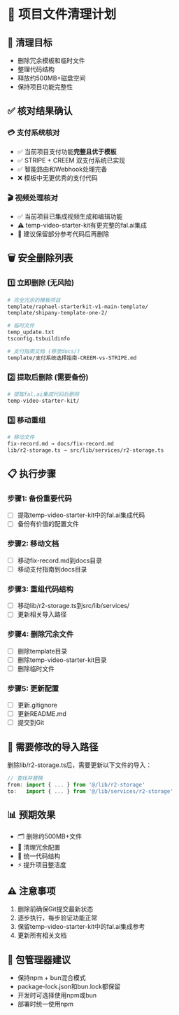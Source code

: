 # 📁 项目文件清理计划

## 🎯 **清理目标**
- 删除冗余模板和临时文件
- 整理代码结构
- 释放约500MB+磁盘空间
- 保持项目功能完整性

## ✅ **核对结果确认**

### 💳 **支付系统核对**
- ✅ 当前项目支付功能**完整且优于模板**
- ✅ STRIPE + CREEM 双支付系统已实现
- ✅ 智能路由和Webhook处理完备
- ❌ 模板中无更优秀的支付代码

### 🎬 **视频处理核对**
- ✅ 当前项目已集成视频生成和编辑功能
- ⚠️ temp-video-starter-kit有更完整的fal.ai集成
- 📝 建议保留部分参考代码后再删除

## 🗑️ **安全删除列表**

### 1️⃣ **立即删除 (无风险)**
```bash
# 完全冗余的模板项目
template/raphael-starterkit-v1-main-template/
template/shipany-template-one-2/

# 临时文件
temp_update.txt
tsconfig.tsbuildinfo

# 支付指南文档 (移至docs/)
template/支付系统选择指南-CREEM-vs-STRIPE.md
```

### 2️⃣ **提取后删除 (需要备份)**
```bash
# 提取fal.ai集成代码后删除
temp-video-starter-kit/
```

### 3️⃣ **移动重组**
```bash
# 移动文件
fix-record.md → docs/fix-record.md
lib/r2-storage.ts → src/lib/services/r2-storage.ts
```

## 📋 **执行步骤**

### 步骤1: 备份重要代码
- [ ] 提取temp-video-starter-kit中的fal.ai集成代码
- [ ] 备份有价值的配置文件

### 步骤2: 移动文档
- [ ] 移动fix-record.md到docs目录
- [ ] 移动支付指南到docs目录

### 步骤3: 重组代码结构
- [ ] 移动lib/r2-storage.ts到src/lib/services/
- [ ] 更新相关导入路径

### 步骤4: 删除冗余文件
- [ ] 删除template目录
- [ ] 删除temp-video-starter-kit目录
- [ ] 删除临时文件

### 步骤5: 更新配置
- [ ] 更新.gitignore
- [ ] 更新README.md
- [ ] 提交到Git

## 🔧 **需要修改的导入路径**

删除lib/r2-storage.ts后，需要更新以下文件的导入：
```typescript
// 查找并替换
from: import { ... } from '@/lib/r2-storage'
to:   import { ... } from '@/lib/services/r2-storage'
```

## 📊 **预期效果**
- 🗂️ 删除约500MB+文件
- 🧹 清理冗余配置
- 📁 统一代码结构
- ⚡ 提升项目整洁度

## ⚠️ **注意事项**
1. 删除前确保Git提交最新状态
2. 逐步执行，每步验证功能正常
3. 保留temp-video-starter-kit中的fal.ai集成参考
4. 更新所有相关文档

## 🎯 **包管理器建议**
- 保持npm + bun混合模式
- package-lock.json和bun.lock都保留
- 开发时可选择使用npm或bun
- 部署时统一使用npm 